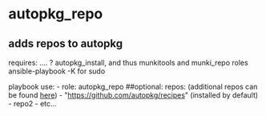autopkg\_repo
==
adds repos to autopkg
--------
requires: .... ?
          autopkg\_install, and thus munkitools and munki_repo roles
          ansible\-playbook \-K for sudo

playbook use:
  \- role: autopkg\_repo
    \#\#optional:
    repos: \(additional repos can be found [here](https://github.com/autopkg/recipes)\)
    \- "https://github.com/autopkg/recipes" \(installed by default\)
    \- repo2
    \- etc...
